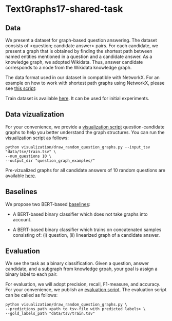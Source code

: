 # TextGraphs17-shared-task


## Data

We present a dataset for graph-based question answering. The dataset consists of <question; candidate answer> pairs. For each candidate, we present a graph that is obtained by finding the shortest path between named entities mentioned in a question and a candidate answer. As a knowledge graph, we adopted Wikidata. Thus, answer candidate corresponds to a node from the Wikidata knowledge graph. 

The data format used in our dataset in compatible with NetworkX. For an example on how to work with shortest path graphs using NetworkX, please see [this script](https://github.com/uhh-lt/TextGraphs17-shared-task/blob/main/visualization/draw_random_question_graphs.py):


Train dataset is available [here](https://github.com/uhh-lt/TextGraphs17-shared-task/blob/main/data/tsv/train.tsv). It can be used for initial experiments.


## Data vizualization

For your convenience, we provide a [visualization script](https://github.com/uhh-lt/TextGraphs17-shared-task/blob/main/visualization/draw_random_question_graphs.py) question-candidate graphs to help you better understand the graph structures. You can run the visualization script as follows:

```
python visualization/draw_random_question_graphs.py --input_tsv "data/tsv/train.tsv" \
--num_questions 10 \
--output_dir "question_graph_examples/"
```

Pre-vizualized graphs for all candidate answers of 10 random questions are available [here](https://github.com/uhh-lt/TextGraphs17-shared-task/tree/main/question_graph_examples).

## Baselines

We propose two BERT-based [baselines](https://github.com/uhh-lt/TextGraphs17-shared-task/blob/main/baselines/bert_baselines.ipynb):

* A BERT-based binary classifier which does not take graphs into account.

* A BERT-based binary classifier which trains on concatenated samples consisting of: (i) question, (ii) linearized graph of a candidate answer.

## Evaluation

We see the task as a binary classification. Given a question, answer candidate, and a subgraph from knowledge grpah, your goal is assign a binary label to each pair.

For evaluation, we will adopt precision, recall, F1-measure, and accuracy. For your convenience, we publish an [evaluation script](https://github.com/uhh-lt/TextGraphs17-shared-task/blob/main/evaluation/evaluate.py). The evaluation script can be called as follows:
```
python visualization/draw_random_question_graphs.py \
--predictions_path <path to tsv-file with predicted labels> \
--gold_labels_path "data/tsv/train.tsv"
```


